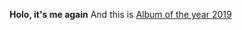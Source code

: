 **Holo, it's me again**
<space><space>
And this is [Album of the year 2019](https://pitchfork.com/reviews/albums/lana-del-rey-norman-fucking-rockwell/)
